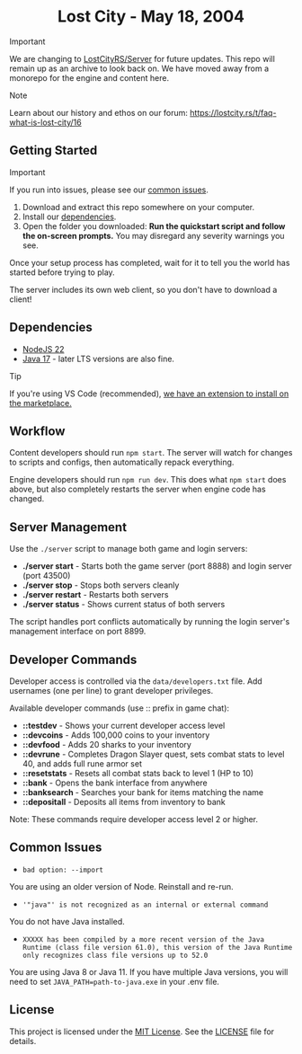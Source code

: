 <div align="center">
    <h1>Lost City - May 18, 2004</h1>
</div>

> [!IMPORTANT]  
> We are changing to [LostCityRS/Server](https://github.com/LostCityRS/Server) for future updates. This repo will remain up as an archive to look back on. We have moved away from a monorepo for the engine and content here.

> [!NOTE]
> Learn about our history and ethos on our forum: https://lostcity.rs/t/faq-what-is-lost-city/16

## Getting Started

> [!IMPORTANT]
> If you run into issues, please see our [common issues](#common-issues).

1. Download and extract this repo somewhere on your computer.
2. Install our [dependencies](#dependencies).
3. Open the folder you downloaded: **Run the quickstart script and follow the on-screen prompts.** You may disregard any severity warnings you see.

Once your setup process has completed, wait for it to tell you the world has started before trying to play.

The server includes its own web client, so you don't have to download a client!

## Dependencies

- [NodeJS 22](https://nodejs.org/)
- [Java 17](https://adoptium.net/) - later LTS versions are also fine.

> [!TIP]
> If you're using VS Code (recommended), [we have an extension to install on the marketplace.](https://marketplace.visualstudio.com/items?itemName=2004scape.runescriptlanguage)

## Workflow

Content developers should run `npm start`. The server will watch for changes to scripts and configs, then automatically repack everything.

Engine developers should run `npm run dev`. This does what `npm start` does above, but also completely restarts the server when engine code has changed.

## Server Management

Use the `./server` script to manage both game and login servers:

- **./server start** - Starts both the game server (port 8888) and login server (port 43500)
- **./server stop** - Stops both servers cleanly
- **./server restart** - Restarts both servers
- **./server status** - Shows current status of both servers

The script handles port conflicts automatically by running the login server's management interface on port 8899.

## Developer Commands

Developer access is controlled via the `data/developers.txt` file. Add usernames (one per line) to grant developer privileges.

Available developer commands (use :: prefix in game chat):
- **::testdev** - Shows your current developer access level
- **::devcoins** - Adds 100,000 coins to your inventory
- **::devfood** - Adds 20 sharks to your inventory  
- **::devrune** - Completes Dragon Slayer quest, sets combat stats to level 40, and adds full rune armor set
- **::resetstats** - Resets all combat stats back to level 1 (HP to 10)
- **::bank** - Opens the bank interface from anywhere
- **::banksearch <item name>** - Searches your bank for items matching the name
- **::depositall** - Deposits all items from inventory to bank

Note: These commands require developer access level 2 or higher.

## Common Issues

* `bad option: --import`  

You are using an older version of Node. Reinstall and re-run.

* `'"java"' is not recognized as an internal or external command`  

You do not have Java installed.

* `XXXXX has been compiled by a more recent version of the Java Runtime (class file version 61.0), this version of the Java Runtime only recognizes class file versions up to 52.0`  

You are using Java 8 or Java 11. If you have multiple Java versions, you will need to set `JAVA_PATH=path-to-java.exe` in your .env file.

## License
This project is licensed under the [MIT License](https://opensource.org/licenses/MIT). See the [LICENSE](LICENSE) file for details.
